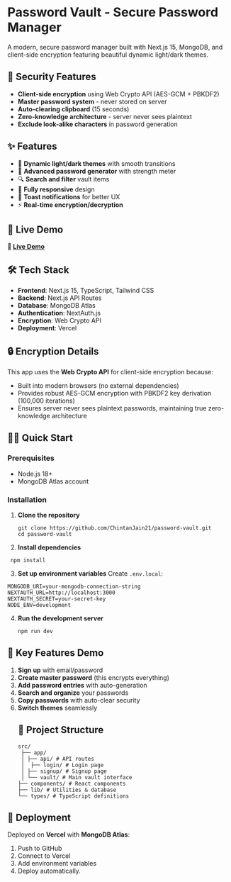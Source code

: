 # Password Vault - Secure Password Manager

A modern, secure password manager built with Next.js 15, MongoDB, and client-side encryption featuring beautiful dynamic light/dark themes.

## 🔐 Security Features

- **Client-side encryption** using Web Crypto API (AES-GCM + PBKDF2)
- **Master password system** - never stored on server
- **Auto-clearing clipboard** (15 seconds)
- **Zero-knowledge architecture** - server never sees plaintext
- **Exclude look-alike characters** in password generation

## ✨ Features

- 🎨 **Dynamic light/dark themes** with smooth transitions
- 🔑 **Advanced password generator** with strength meter
- 🔍 **Search and filter** vault items
- 📱 **Fully responsive** design
- 🍞 **Toast notifications** for better UX
- ⚡ **Real-time encryption/decryption**

## 🚀 Live Demo

**🔗 [Live Demo](https://password-vault-flame.vercel.app/)**

## 🛠️ Tech Stack

- **Frontend**: Next.js 15, TypeScript, Tailwind CSS
- **Backend**: Next.js API Routes
- **Database**: MongoDB Atlas
- **Authentication**: NextAuth.js
- **Encryption**: Web Crypto API
- **Deployment**: Vercel


## 🔒 Encryption Details

This app uses the **Web Crypto API** for client-side encryption because:
- Built into modern browsers (no external dependencies)
- Provides robust AES-GCM encryption with PBKDF2 key derivation (100,000 iterations)
- Ensures server never sees plaintext passwords, maintaining true zero-knowledge architecture

## 🏃‍♂️ Quick Start

### Prerequisites
- Node.js 18+
- MongoDB Atlas account

### Installation

1. **Clone the repository**
    ```
    git clone https://github.com/ChintanJain21/password-vault.git
    cd password-vault
     ```
2. **Install dependencies**
 ```
  npm install
 ```
3. **Set up environment variables**
Create `.env.local`:
 ```
MONGODB_URI=your-mongodb-connection-string
NEXTAUTH_URL=http://localhost:3000
NEXTAUTH_SECRET=your-secret-key
NODE_ENV=development
 ```

4. **Run the development server**
    ```
    npm run dev
     ```

## 🌟 Key Features Demo

1. **Sign up** with email/password
2. **Create master password** (this encrypts everything)
3. **Add password entries** with auto-generation
4. **Search and organize** your passwords
5. **Copy passwords** with auto-clear security
6. **Switch themes** seamlessly
   ## 📂 Project Structure
   ```
   src/
    ├── app/
    │ ├── api/ # API routes
    │  ├── login/ # Login page
    │ ├── signup/ # Signup page
    │ └── vault/ # Main vault interface
   ├── components/ # React components
   ├── lib/ # Utilities & database
   └── types/ # TypeScript definitions
   ```
   
## 🚀 Deployment

Deployed on **Vercel** with **MongoDB Atlas**:

1. Push to GitHub
2. Connect to Vercel
3. Add environment variables
4. Deploy automatically.




    
